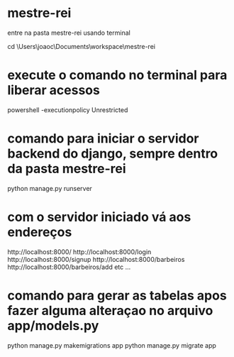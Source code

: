 # mestre-rei
entre na pasta mestre-rei usando terminal

cd \Users\joaoc\Documents\workspace\mestre-rei

# execute o comando no terminal para liberar acessos
powershell -executionpolicy Unrestricted


# comando para iniciar o servidor backend do django, sempre dentro da pasta mestre-rei
python manage.py runserver

# com o servidor iniciado vá aos endereços
http://localhost:8000/
http://localhost:8000/login
http://localhost:8000/signup
http://localhost:8000/barbeiros
http://localhost:8000/barbeiros/add
etc ...

# comando para gerar as tabelas apos fazer alguma alteraçao no arquivo app/models.py
python manage.py makemigrations app
python manage.py migrate app